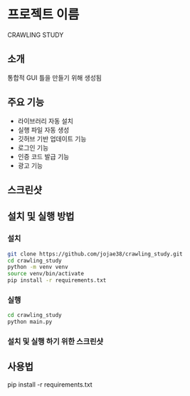 # 프로젝트 이름

CRAWLING STUDY

## 소개
통합적 GUI 틀을 만들기 위해 생성됨

## 주요 기능
- 라이브러리 자동 설치
- 실행 파일 자동 생성
- 깃허브 기반 업데이트 기능
- 로그인 기능
- 인증 코드 발급 기능
- 광고 기능

## 스크린샷


## 설치 및 실행 방법

### 설치
```bash
git clone https://github.com/jojae38/crawling_study.git
cd crawling_study
python -m venv venv
source venv/bin/activate
pip install -r requirements.txt
```

### 실행
```bash
cd crawling_study
python main.py
```

### 설치 및 실행 하기 위한 스크린샷


## 사용법

pip install -r requirements.txt
